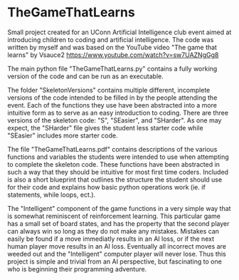 # TheGameThatLearns 
Small project created for an UConn Artificial Intelligence club event aimed at introducing children to coding and artificial intelligence.
The code was written by myself and was based on the YouTube video "The game that learns" by Vsauce2 https://www.youtube.com/watch?v=sw7UAZNgGg8

The main python file "TheGameThatLearns.py" contains a fully working version of the code and can be run as an executable.

The folder "SkeletonVersions" contains multiple different, incomplete versions of the code intended to be filled in by the
people attending the event. Each of the functions they use have been abstracted into a more intuitive form as to serve as
an easy introduction to coding. There are three versions of the skeleton code: "S", "SEasier", and "SHarder". As one may
expect, the "SHarder" file gives the student less starter code while "SEasier" includes more starter code.

The file "TheGameThatLearns.pdf" contains descriptions of the various functions and variables the students were intended to
use when attempting to complete the skeleton code. These functions have been abstracted in such a way that they should be 
intuitive for most first time coders. Included is also a short blueprint that outlines the structure the student should use
for their code and explains how basic python operations work (ie. if statements, while loops, ect.).

The "Intelligent" component of the game functions in a very simple way that is somewhat reminiscent of reinforcement learning. 
This particular game has a small set of board states, and has the property that the second player can always win so long as they
do not make any mistakes. Mistakes can easily be found if a move immediatly results in an AI loss, or if the next human player
move results in an AI loss. Eventually all incorrect moves are weeded out and the "Intelligent" computer player will never lose.
Thus this project is simple and trivial from an AI perspective, but fascinating to one who is beginning their programming adventure.
